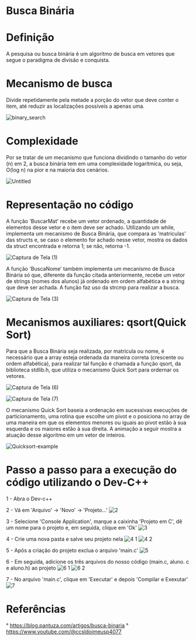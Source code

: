 # Busca Binária
# Definição
A pesquisa ou busca binária é um algoritmo de busca em vetores que segue o paradigma de divisão e conquista. 

# Mecanismo de busca
Divide repetidamente pela metade a porção do vetor que deve conter o item, até reduzir as localizações possíveis a apenas uma.

![binary_search](https://user-images.githubusercontent.com/119773339/228894541-5cee9541-c321-4678-b6fc-f6252c93cc06.jpg)

# Complexidade
Por se tratar de um mecanismo que funciona dividindo o tamanho do vetor (n) em 2, a busca binária tem em uma complexidade logarítmica, ou seja, O(log n) na pior e na maioria dos cenários.

![Untitled](https://user-images.githubusercontent.com/119773339/228895974-a9b4c894-5bce-4d98-99d8-5dbae6d23639.png)

# Representação no código
A função 'BuscarMat' recebe um vetor ordenado, a quantidade de elementos desse vetor e o item deve ser achado. Utilizando um while, implementa um mecanismo de Busca Binária, que compara as 'matrículas' das structs  e, se caso o elemento for achado nesse vetor, mostra os dados da struct encontrada e retorna 1; se não, retorna -1.

![Captura de Tela (1)](https://user-images.githubusercontent.com/119773339/228899805-a4346d26-7c8b-4e05-873c-e1e0cfbcf933.png)

A função 'BuscaNome' também implementa um mecanismo de Busca Binária só que, diferente da função citada anteriormente, recebe um vetor de strings (nomes dos alunos) já ordenado em ordem alfabética e a string que deve ser achada. A função faz uso da strcmp para realizar a busca. 

![Captura de Tela (3)](https://user-images.githubusercontent.com/119773339/229025449-d964fef2-8ca9-48c4-9610-cefd5bb47774.png)

# Mecanismos auxiliares: qsort(Quick Sort)
Para que a Busca Binária seja realizada, por matrícula ou nome, é necessário que a array esteja ordenada da maneira correta (crescente ou ordem alfabética), para realizar tal função é chamada a função qsort, da biblioteca stdlib.h, que utiliza o mecanismo Quick Sort para ordernar os vetores. 

![Captura de Tela (6)](https://user-images.githubusercontent.com/119773339/229038098-45f586cf-583b-40f8-9d18-836e9a8ad57b.png)

![Captura de Tela (7)](https://user-images.githubusercontent.com/119773339/229038191-f7380deb-e51d-45ba-b135-8334adf4dc5e.png)

O mecanismo Quick Sort baseia a ordenação em sucessivas execuções de particionamento, uma rotina que escolhe um pivot e o posiciona no array de uma maneira em que os elementos menores ou iguais ao pivot estão à sua esquerda e os maiores estão à sua direita. A animação a seguir mostra a atuação desse algoritmo em um vetor de inteiros.

![Quicksort-example](https://user-images.githubusercontent.com/119773339/229040205-0b0418db-f439-4696-8868-44f2f099ba29.gif)

# Passo a passo para a execução do código utilizando o Dev-C++
1 - Abra o Dev-c++

2 - Vá em 'Arquivo' -> 'Novo' -> 'Projeto...'
![2](https://user-images.githubusercontent.com/119773339/229207352-b00a03f5-c46c-49c3-a2e1-e06d35774988.png)

3 - Selecione 'Console Application', marque a caixinha 'Projeto em C', dê um nome para o projeto e, em seguida, clique em 'Ok'
![3](https://user-images.githubusercontent.com/119773339/229207657-f5e290c7-cbb5-4fd2-96aa-92ab4f8f86d4.png)

4 - Crie uma nova pasta e salve seu projeto nela
![4 1](https://user-images.githubusercontent.com/119773339/229207752-c8459be5-692a-4725-b1db-a22caba877c8.png)
![4 2](https://user-images.githubusercontent.com/119773339/229207800-9b86343f-d562-4ec7-97d2-37d998dae4d9.png)

5 - Após a criação do projeto exclua o arquivo 'main.c'
![5](https://user-images.githubusercontent.com/119773339/229207956-b918e833-209e-4b5f-bc84-bf54b2a5ec29.png)

6 - Em seguida, adicione os três arquivos do nosso código (main.c, aluno. c e aluno.h) ao projeto
![6 1](https://user-images.githubusercontent.com/119773339/229208061-49f2c832-4740-4483-a3e3-611809089afb.png)
![6 2](https://user-images.githubusercontent.com/119773339/229208096-2047322a-1e49-4ccc-8393-ee2ccccf2968.png)


7 - No arquivo 'main.c', clique em 'Executar' e depois 'Compilar e Exexutar'
![7](https://user-images.githubusercontent.com/119773339/229208176-f281a233-24f1-4fdf-95d2-13d3e5dde3c3.png)
# Referências

° https://blog.pantuza.com/artigos/busca-binaria
° https://www.youtube.com/@ccsldoimeusp4077

